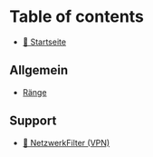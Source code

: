 # Table of contents

* [🎉 Startseite](README.md)

## Allgemein

* [Ränge](allgemein/raenge.md)

## Support

* [🤖 NetzwerkFilter (VPN)](support/vpn.md)
